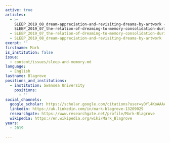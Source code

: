 ```yaml
---
active: true
articles:
  - >-
    SLEEP_2019_08_dream-appreciation-and-revisiting-dreams-by-artwork - >-
    SLEEP_2019_07_the-relation-of-dreaming-to-memory-consolidation-during-sleep
  - SLEEP_2019_07_the-relation-of-dreaming-to-memory-consolidation-during-sleep
  - SLEEP_2019_08_dream-appreciation-and-revisiting-dreams-by-artwork
exerpt: ''
firstname: Mark
is_institution: false
issue:
  - content/issues/sleep-and-memory.md
language:
  - English
lastname: Blagrove
positions_and_institutions:
  - institution: Swansea University
    positions:
      - ''
social_channels:
  google_scholar: https://scholar.google.com/citations?user=yOfl4KoAAAAJ&hl=fr
  linkedin: https://uk.linkedin.com/in/mark-blagrove-13209029
  researchgate: https://www.researchgate.net/profile/Mark-Blagrove
  wikipedia: https://en.wikipedia.org/wiki/Mark_Blagrove
years:
  - 2019

---
```

